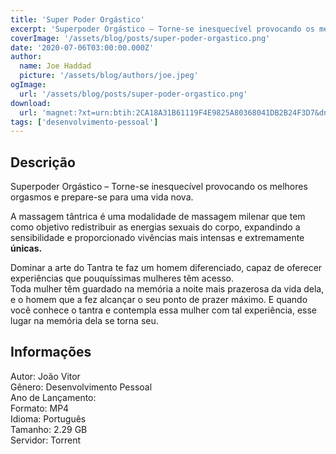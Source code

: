 ```yaml
---
title: 'Super Poder Orgástico'
excerpt: 'Superpoder Orgástico – Torne-se inesquecível provocando os melhores orgasmos e prepare-se para uma vida nova.  A massagem tântrica é uma modalidade de massagem milenar que tem como objetivo redistribuir as energias sexuais do corpo, expandindo a sensibilidade e proporcionado vivências'
coverImage: '/assets/blog/posts/super-poder-orgastico.png'
date: '2020-07-06T03:00:00.000Z'
author:
  name: Joe Haddad
  picture: '/assets/blog/authors/joe.jpeg'
ogImage:
  url: '/assets/blog/posts/super-poder-orgastico.png'
download:
  url: 'magnet:?xt=urn:btih:2CA18A31B61119F4E9825A80368041DB2B24F3D7&dn=Super%20Poder%20Org%c3%a1stico%20-%20Jo%c3%a3o%20Vitor&tr=udp%3a%2f%2ftracker.openbittorrent.com%3a1337%2fannounce&tr=udp%3a%2f%2ftracker.opentrackr.org%3a1337%2fannounce'
tags: ['desenvolvimento-pessoal']
---
```

<h2>Descrição</h2>
<p></p><p>Superpoder Orgástico – Torne-se inesquecível provocando os melhores orgasmos e prepare-se para uma vida nova.</p><p>A massagem tântrica é uma modalidade de massagem milenar que tem como objetivo redistribuir as energias sexuais do corpo, expandindo a sensibilidade e proporcionado vivências mais intensas e extremamente <strong>únicas.</strong></p><p>Dominar a arte do Tantra te faz um homem diferenciado, capaz de oferecer experiências que pouquíssimas mulheres têm acesso.<br/>Toda mulher têm guardado na memória a noite mais prazerosa da vida dela, e o homem que a fez alcançar o seu ponto de prazer máximo. E quando você conhece o tantra e contempla essa mulher com tal experiência, esse lugar na memória dela se torna seu.</p><h2>Informações</h2><p>Autor: João Vitor<br/>Gênero: Desenvolvimento Pessoal<br/>Ano de Lançamento:<br/>Formato: MP4<br/>Idioma: Português<br/>Tamanho: 2.29 GB<br/>Servidor: Torrent</p>